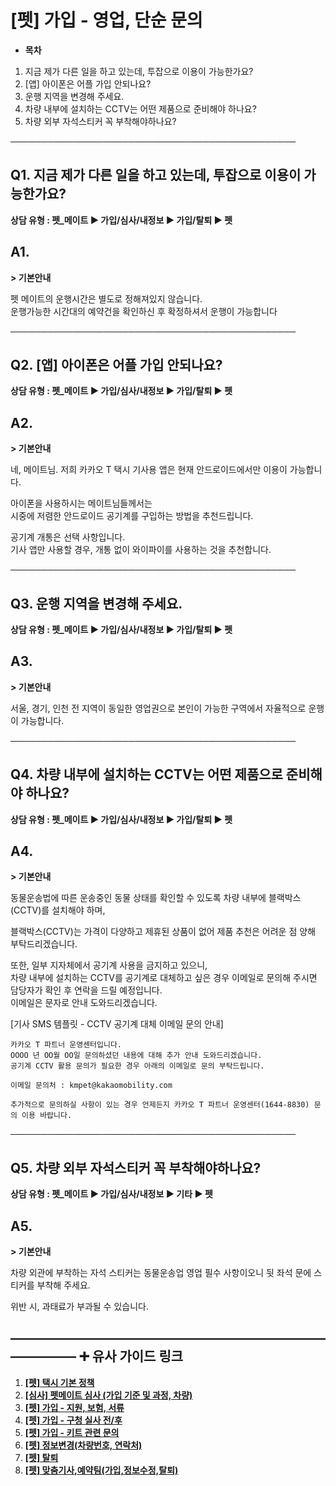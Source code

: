 # [펫] 가입 - 영업, 단순 문의

* **목차**

1. 지금 제가 다른 일을 하고 있는데, 투잡으로 이용이 가능한가요?
2. [앱] 아이폰은 어플 가입 안되나요?
3. 운행 지역을 변경해 주세요.
4. 차량 내부에 설치하는 CCTV는 어떤 제품으로 준비해야 하나요?
5. 차량 외부 자석스티커 꼭 부착해야하나요?

──────────────────────────────────────────────

**Q1.** **지금 제가 다른 일을 하고 있는데, 투잡으로 이용이 가능한가요?**
-----------------------------------------------

**상담 유형 : **펫\_메이트** ▶ 가입/심사/내정보 ▶ 가입/탈퇴 ▶ 펫**

**A1.**
-------

**> 기본안내**

펫 메이트의 운행시간은 별도로 정해져있지 않습니다.  
운행가능한 시간대의 예약건을 확인하신 후 확정하셔서 운행이 가능합니다

──────────────────────────────────────────────

**Q2. [앱] 아이폰은 어플 가입 안되나요?**
----------------------------

**상담 유형 : **펫\_메이트** ▶ 가입/심사/내정보 ▶ 가입/탈퇴 ▶ 펫**

**A2.**
-------

**> 기본안내**

네, 메이트님. 저희 카카오 T 택시 기사용 앱은 현재 안드로이드에서만 이용이 가능합니다.

아이폰을 사용하시는 메이트님들께서는  
시중에 저렴한 안드로이드 공기계를 구입하는 방법을 추천드립니다.

공기계 개통은 선택 사항입니다.   
기사 앱만 사용할 경우, 개통 없이 와이파이를 사용하는 것을 추천합니다.

──────────────────────────────────────────────

**Q3. 운행 지역을 변경해 주세요.**
-----------------------

**상담 유형 : **펫\_메이트** ▶ 가입/심사/내정보 ▶ 가입/탈퇴 ▶ 펫**

**A3.**
-------

**> 기본안내**

서울, 경기, 인천 전 지역이 동일한 영업권으로 본인이 가능한 구역에서 자율적으로 운행이 가능합니다.

──────────────────────────────────────────────

**Q4. 차량 내부에 설치하는 CCTV는 어떤 제품으로 준비해야 하나요?**
-------------------------------------------

**상담 유형 : **펫\_메이트** ▶ 가입/심사/내정보 ▶ 가입/탈퇴 ▶ 펫**

**A4.**
-------

**> 기본안내**

동물운송법에 따른 운송중인 동물 상태를 확인할 수 있도록 차량 내부에 블랙박스(CCTV)를 설치해야 하며,

블랙박스(CCTV)는 가격이 다양하고 제휴된 상품이 없어 제품 추천은 어려운 점 양해 부탁드리겠습니다.

또한, 일부 지자체에서 공기계 사용을 금지하고 있으니,   
차량 내부에 설치하는 CCTV를 공기계로 대체하고 싶은 경우 이메일로 문의해 주시면 담당자가 확인 후 연락을 드릴 예정입니다.   
이메일은 문자로 안내 도와드리겠습니다.

[기사 SMS 템플릿 - CCTV 공기계 대체 이메일 문의 안내]

```
카카오 T 파트너 운영센터입니다.   
OOOO 년 OO월 OO일 문의하셨던 내용에 대해 추가 안내 도와드리겠습니다.   
공기계 CCTV 활용 문의가 필요한 경우 아래의 이메일로 문의 부탁드립니다.  
  
이메일 문의처 : kmpet@kakaomobility.com  
  
추가적으로 문의하실 사항이 있는 경우 언제든지 카카오 T 파트너 운영센터(1644-8830) 문의 이용 바랍니다.
```

──────────────────────────────────────────────

**Q5.** **차량 외부 자석스티커 꼭 부착해야하나요?**
----------------------------------

**상담 유형 : **펫\_메이트** ▶ 가입/심사/내정보 ▶ 기타 ▶ 펫**

**A5.**
-------

**> 기본안내**

차량 외관에 부착하는 자석 스티커는 동물운송업 영업 필수 사항이오니 뒷 좌석 문에 스티커를 부착해 주세요.

위반 시, 과태료가 부과될 수 있습니다.

**―****―****―****―****―****―****―****―****―****―****―****―****―****―****―****―****―****―****―****―****―****―****―****―****―****―****―****―****―** **➕ 유사 가이드 링크**
-----------------------------------------------------------------------------------------------------------------------------------------------------------------

1. **[[펫] 택시 기본 정책](https://kakaomobilitysupport.zendesk.com/hc/ko/articles/29607527301657--%ED%8E%AB-%ED%83%9D%EC%8B%9C-%EA%B8%B0%EB%B3%B8-%EC%A0%95%EC%B1%85)**
2. **[[심사] 펫메이트 심사 (가입 기준 및 과정, 차량)](https://kakaomobilitysupport.zendesk.com/hc/ko/articles/29844305295513--%EC%8B%AC%EC%82%AC-%ED%8E%AB%EB%A9%94%EC%9D%B4%ED%8A%B8-%EC%8B%AC%EC%82%AC-%EA%B0%80%EC%9E%85-%EA%B8%B0%EC%A4%80-%EB%B0%8F-%EA%B3%BC%EC%A0%95-%EC%B0%A8%EB%9F%89)**
3. **[[펫] 가입 - 지원, 보험, 서류](https://kakaomobilitysupport.zendesk.com/hc/ko/articles/29867535015065)**
4. **[[펫] 가입 - 구청 실사 전/후](https://kakaomobilitysupport.zendesk.com/hc/ko/articles/30069497686553)**
5. **[[펫] 가입 - 키트 관련 문의](https://kakaomobilitysupport.zendesk.com/hc/ko/articles/30069452508697)**
6. **[[펫] 정보변경(차량번호, 연락처)](https://kakaomobilitysupport.zendesk.com/hc/ko/articles/30044202178329)**
7. **[[펫] 탈퇴](https://kakaomobilitysupport.zendesk.com/hc/ko/articles/30044237742489)**
8. **[[펫] 맞춤기사,예약팀(가입,정보수정,탈퇴)](https://kakaomobilitysupport.zendesk.com/hc/ko/articles/29866932622617)**